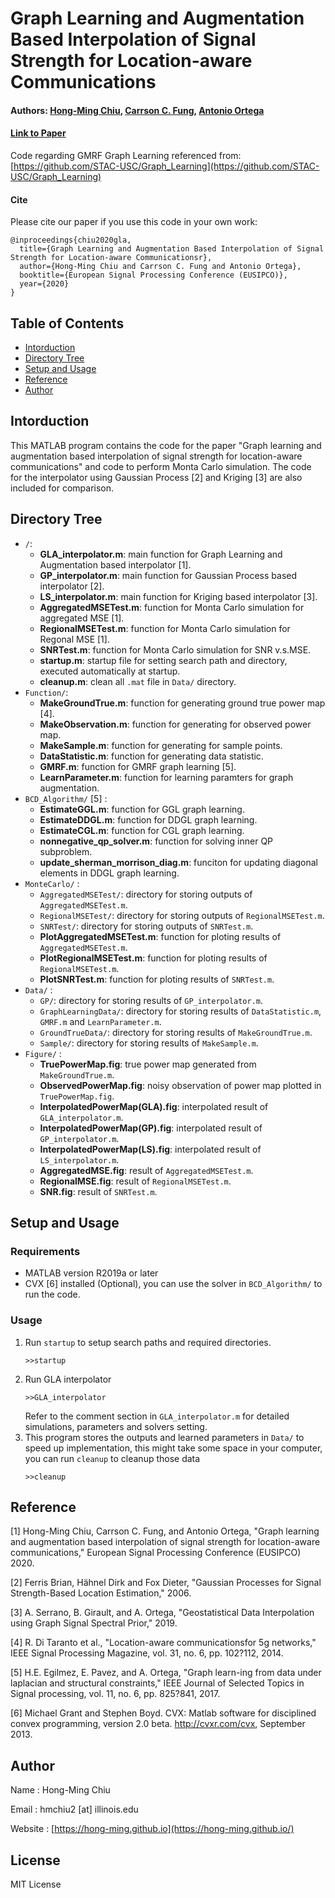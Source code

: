 # Graph Learning and Augmentation Based Interpolation of Signal Strength for Location-aware Communications
#### Authors: [Hong-Ming Chiu](https://hong-ming.github.io/), [Carrson C. Fung](https://eenctu.nctu.edu.tw/tw/teacher/p1.php?num=145&page=1), [Antonio Ortega](https://viterbi.usc.edu/directory/faculty/Ortega/Antonio)
#### [Link to Paper](https://ieeexplore.ieee.org/document/9287685)
Code regarding GMRF Graph Learning referenced from: [https://github.com/STAC-USC/Graph_Learning](https://github.com/STAC-USC/Graph_Learning)
#### Cite
Please cite our paper if you use this code in your own work:

```
@inproceedings{chiu2020gla,
  title={Graph Learning and Augmentation Based Interpolation of Signal Strength for Location-aware Communicationsr},
  author={Hong-Ming Chiu and Carrson C. Fung and Antonio Ortega},
  booktitle={European Signal Processing Conference (EUSIPCO)},
  year={2020}
}
```
## Table of Contents
* [Intorduction](#intorduction)
* [Directory Tree](#directory-tree)
* [Setup and Usage](#setup-and-usage)
* [Reference](#reference)
* [Author](#author)

## Intorduction
This MATLAB program contains the code for the paper "Graph learning and augmentation based interpolation of signal strength for location-aware communications" and code to perform Monta Carlo simulation. The code for the interpolator using Gaussian Process [2] and Kriging [3] are also included for comparison.

<!-- DIRSTRUCTURE_START_MARKER -->
<!-- <pre>
GLA_Interpolator/
├─ AggregatedMSETest.m .................
├─ GLA_Interpolator.m ..................
├─ GP_Interpolator.m ...................
├─ LS_Interpolator.m ...................
├─ README.md ...........................
├─ RegionalMSETest.m ...................
├─ SNRTest.m ...........................
├─ cleanup.m ...........................
├─ startup.m ...........................
├─ BCD_Algorithm/ ......................
│  ├─ EstimateCGL.m ....................
│  ├─ EstimateDDGL.m ...................
│  ├─ EstimateGGL.m ....................
│  ├─ nonnegative_qp_solver.m ..........
│  └─ update_sherman_morrison_diag.m ...
├─ Data/ ...............................
│  ├─ GP/ ..............................
│  ├─ GraphLearningData/ ...............
│  ├─ GroundTrueData/ ..................
│  └─ Sample/ ..........................
├─ Figure/ .............................
│  ├─ AggregatedMSE.fig ................
│  ├─ AggregatedMSE.png ................
│  ├─ InterpolatedPowerMap(GLA).fig ....
│  ├─ InterpolatedPowerMap(GLA).png ....
│  ├─ InterpolatedPowerMap(GP).fig .....
│  ├─ InterpolatedPowerMap(GP).png .....
│  ├─ InterpolatedPowerMap(LS).fig .....
│  ├─ InterpolatedPowerMap(LS).png .....
│  ├─ ObservedPowerMap.fig .............
│  ├─ ObservedPowerMap.png .............
│  ├─ RegionalMSE.fig ..................
│  ├─ RegionalMSE.png ..................
│  ├─ SNR.fig ..........................
│  ├─ SNR.png ..........................
│  ├─ TruePowerMap.fig .................
│  └─ TruePowerMap.png .................
├─ Function/ ...........................
│  ├─ DataStatistic.m ..................
│  ├─ GMRF.m ...........................
│  ├─ LearnParameter.m .................
│  ├─ MakeGroundTrue.m .................
│  ├─ MakeObservation.m ................
│  └─ MakeSample.m .....................
└─ MonteCarlo/ .........................
   ├─ PlotAggregatedMSETest.m ..........
   ├─ PlotRegionalMSETest.m ............
   ├─ PlotSNRTest.m ....................
   ├─ AggregatedMSETest/ ...............
   ├─ RegionalMSETest/ .................
   │  ├─ Analytical/ ...................
   │  └─ Empirical/ ....................
   └─ SNRTest/ .........................
</pre> -->
<!-- DIRSTRUCTURE_END_MARKER -->

## Directory Tree
- `/`:
    - **GLA_interpolator.m**: main function for Graph Learning and Augmentation based interpolator [1].
    - **GP_interpolator.m**: main function for Gaussian Process based interpolator [2].
    - **LS_interpolator.m**: main function for Kriging based interpolator [3].
    - **AggregatedMSETest.m**: function for Monta Carlo simulation for aggregated MSE [1].
    - **RegionalMSETest.m**: function for Monta Carlo simulation for Regonal MSE [1].
    - **SNRTest.m**: function for Monta Carlo simulation for SNR v.s.MSE.
    - **startup.m**: startup file for setting search path and directory, executed automatically at startup.
    - **cleanup.m**: clean all `.mat` file in `Data/` directory.
- `Function/`: 
    - **MakeGroundTrue.m**: function for generating ground true power map [4].
    - **MakeObservation.m**: function for generating for observed power map.
    - **MakeSample.m**: function for generating for sample points.
    - **DataStatistic.m**: function for generating data statistic.
    - **GMRF.m**: function for GMRF graph learning [5].
    - **LearnParameter.m**: function for learning paramters for graph augmentation.
- `BCD_Algorithm/` [5] : 
    - **EstimateGGL.m**: function for GGL graph learning.
    - **EstimateDDGL.m**: function for DDGL graph learning.
    - **EstimateCGL.m**: function for CGL graph learning.
    - **nonnegative_qp_solver.m**: function for solving inner QP subproblem.
    - **update_sherman_morrison_diag.m**: funciton for updating diagonal elements in DDGL graph learning.
- `MonteCarlo/` : 
    - `AggregatedMSETest/`: directory for storing outputs of `AggregatedMSETest.m`.
    - `RegionalMSETest/`: directory for storing outputs of `RegionalMSETest.m`.
    - `SNRTest/`: directory for storing outputs of `SNRTest.m`.
    - **PlotAggregatedMSETest.m**: function for ploting results of `AggregatedMSETest.m`.
    - **PlotRegionalMSETest.m**: function for ploting results of `RegionalMSETest.m`.
    - **PlotSNRTest.m**: function for ploting results of `SNRTest.m`.
- `Data/` :
    - `GP/`: directory for storing results of `GP_interpolator.m`.
    - `GraphLearningData/`: directory for storing results of `DataStatistic.m`, `GMRF.m` and `LearnParameter.m`.
    - `GroundTrueData/`: directory for storing results of `MakeGroundTrue.m`.
    - `Sample/`: directory for storing results of `MakeSample.m`.
- `Figure/` :
    - **TruePowerMap.fig**: true power map generated from `MakeGroundTrue.m`.
    - **ObservedPowerMap.fig**: noisy observation of power map plotted in `TruePowerMap.fig`.
    - **InterpolatedPowerMap(GLA).fig**: interpolated result of `GLA_interpolator.m`.
    - **InterpolatedPowerMap(GP).fig**: interpolated result of `GP_interpolator.m`.
    - **InterpolatedPowerMap(LS).fig**: interpolated result of `LS_interpolator.m`.
    - **AggregatedMSE.fig**: result of `AggregatedMSETest.m`.
    - **RegionalMSE.fig**: result of `RegionalMSETest.m`.
    - **SNR.fig**: result of `SNRTest.m`.

## Setup and Usage
### Requirements
- MATLAB version R2019a or later
- CVX [6] installed (Optional), you can use the solver in `BCD_Algorithm/` to run the code.
### Usage
1. Run `startup` to setup search paths and required directories.
   ```
   >>startup
   ```
2. Run GLA interpolator
   ```
   >>GLA_interpolator
   ```
   Refer to the comment section in `GLA_interpolator.m` for detailed simulations, parameters and solvers setting.
3. This program stores the outputs and learned parameters in `Data/` to speed up implementation, this might take some space in your computer, you can run `cleanup` to cleanup those data
   ```
   >>cleanup
   ```
        
## Reference
[1] Hong-Ming Chiu, Carrson C. Fung, and Antonio Ortega, "Graph learning and augmentation based interpolation of signal strength for location-aware communications,"  European Signal Processing Conference (EUSIPCO) 2020.
    
[2] Ferris Brian, Hähnel Dirk and Fox Dieter, "Gaussian Processes for Signal Strength-Based Location Estimation," 2006.
    
[3] A. Serrano, B. Girault, and A. Ortega, "Geostatistical Data Interpolation using Graph Signal Spectral Prior," 2019.
    
[4] R. Di Taranto et al., "Location-aware communicationsfor 5g networks," IEEE Signal Processing Magazine, vol. 31, no. 6, pp. 102?112, 2014.
    
[5] H.E. Egilmez, E. Pavez, and A. Ortega, "Graph learn-ing from data under laplacian and structural constraints," IEEE Journal of Selected Topics in Signal processing, vol. 11, no. 6, pp. 825?841, 2017.
    
[6] Michael Grant and Stephen Boyd. CVX: Matlab software for disciplined convex programming, version 2.0 beta. http://cvxr.com/cvx, September 2013.
    
## Author
Name  : Hong-Ming Chiu

Email : hmchiu2 [at] illinois.edu

Website : [https://hong-ming.github.io](https://hong-ming.github.io/)

## License
MIT License

